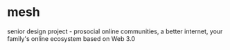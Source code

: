 # mesh
senior design project - prosocial online communities, a better internet, your family's online ecosystem
based on Web 3.0
